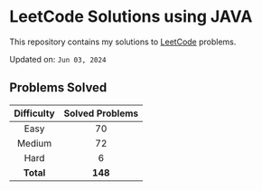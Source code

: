 # LeetCode Solutions using JAVA

This repository contains my solutions to [LeetCode](https://leetcode.com/) problems.

Updated on: `Jun 03, 2024`

## Problems Solved

| Difficulty | Solved Problems |
|:----------:|:---------------:|
|    Easy    |       70        |
|   Medium   |       72        |
|    Hard    |        6        |
| **Total**  |     **148**     |